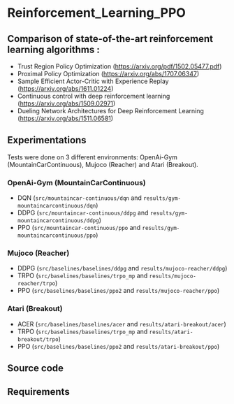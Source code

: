 # Reinforcement_Learning_PPO

## Comparison of state-of-the-art reinforcement learning algorithms :
- Trust Region Policy Optimization (https://arxiv.org/pdf/1502.05477.pdf)
- Proximal Policy Optimization (https://arxiv.org/abs/1707.06347)
- Sample Efficient Actor-Critic with Experience Replay (https://arxiv.org/abs/1611.01224)
- Continuous control with deep reinforcement learning (https://arxiv.org/abs/1509.02971)
- Dueling Network Architectures for Deep Reinforcement Learning (https://arxiv.org/abs/1511.06581)

## Experimentations
Tests were done on 3 different environments: OpenAi-Gym (MountainCarContinuous), Mujoco (Reacher) and Atari (Breakout).
### OpenAi-Gym (MountainCarContinuous)
- DQN (`src/mountaincar-continuous/dqn` and `results/gym-mountaincarcontinuous/dqn`)
- DDPG (`src/mountaincar-continuous/ddpg` and `results/gym-mountaincarcontinuous/ddpg`)
- PPO (`src/mountaincar-continuous/ppo` and `results/gym-mountaincarcontinuous/ppo`)
### Mujoco (Reacher)
- DDPG (`src/baselines/baselines/ddpg` and `results/mujoco-reacher/ddpg`)
- TRPO (`src/baselines/baselines/trpo_mp` and `results/mujoco-reacher/trpo`)
- PPO (`src/baselines/baselines/ppo2` and `results/mujoco-reacher/ppo`)
### Atari (Breakout)
- ACER (`src/baselines/baselines/acer` and `results/atari-breakout/acer`)
- TRPO (`src/baselines/baselines/trpo_mp` and `results/atari-breakout/trpo`)
- PPO (`src/baselines/baselines/ppo2` and `results/atari-breakout/ppo`)

## Source code


## Requirements